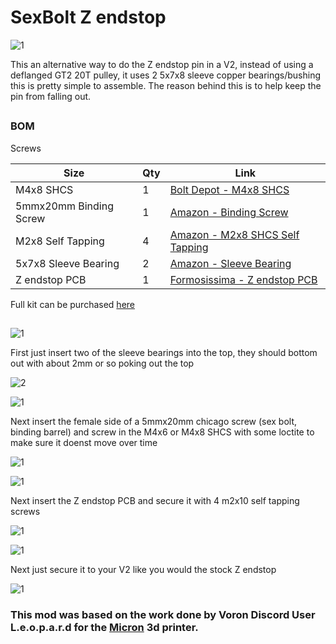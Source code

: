 # SexBolt Z endstop 
![1](Images/9.png) 

This an alternative way to do the Z endstop pin in a V2, instead of using a deflanged GT2 20T pulley, it uses 2  5x7x8 sleeve copper bearings/bushing 
this is pretty simple to assemble. The reason behind this is to help keep the pin from falling out.



##

### BOM
Screws	

Size|Qty| Link|
---|---|---|	
M4x8 SHCS|1|[Bolt Depot - M4x8 SHCS](https://www.boltdepot.com/Product-Details.aspx?product=6505)		
5mmx20mm Binding Screw|1|[Amazon - Binding Screw](https://www.amazon.com/dp/B07SNQXKKC/ref=cm_sw_r_cp_apa_glt_fabc_PQ6VRNP7R9MHFDZFW9XW?_encoding=UTF8&psc=1)		
M2x8 Self Tapping|4|[Amazon - M2x8 SHCS Self Tapping](https://www.amazon.com/dp/B00YBMRAH4?psc=1&ref=ppx_yo2_dt_b_product_details)		
5x7x8 Sleeve Bearing|2|[Amazon - Sleeve Bearing](https://www.amazon.com/dp/B07JLVRYKT/ref=cm_sw_r_cp_apa_glt_fabc_SRMPXN8QGTP20751SVQA?_encoding=UTF8&psc=1)
Z endstop PCB | 1 | [Formosissima - Z endstop PCB](https://formosissima.com/products/z-endstop-pcb-for-voron-v2-4)


Full kit can be purchased [here](https://formosissima.com/products/voron-2-4-sexbolt-kit) 
##

![1](Images/1.png) 

First just insert two of the sleeve bearings into the top, they should bottom out with about 2mm or so poking out the top

![2](Images/2.png)


![1](Images/3.png) 

Next insert the female side of a 5mmx20mm chicago screw (sex bolt, binding barrel) and screw in the M4x6 or M4x8 SHCS with some loctite to make sure it doenst move over time

![1](Images/4.png) 

![1](Images/5.png) 

Next insert the Z endstop PCB and secure it with 4 m2x10 self tapping screws

![1](Images/6.png) 

![1](Images/7.png) 

Next just secure it to your V2 like you would the stock Z endstop

![1](Images/8.png) 



### This mod was based on the work done by Voron Discord User L.e.o.p.a.r.d for the [Micron](https://github.com/hartk1213/Micron) 3d printer. 

